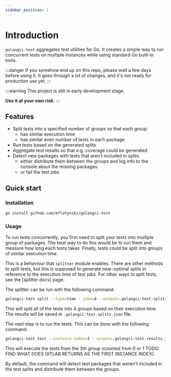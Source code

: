 ```yaml
---
sidebar_position: 1
---
```


# Introduction

`golangci-test` aggregates test utilities for Go.
It creates a simple way to run concurrent tests on multiple instances
while using standard Go built-in tools.

:::danger
If you somehow end up on this repo, please wait a few days before
using it. It goes through a lot of changes, and it's not ready for
production use yet.
:::

:::warning
This project is still in early development stage.

**Use it at your own risk**.
:::

## Features

- Split tests into a specified number of groups so that each group:
    - has similar execution time
    - has similar even number of tests in each package
- Run tests based on the generated splits
- Aggregate test results so that e.g. coverage could be generated
- Detect new packages with tests that aren't included in splits
    - either distribute them between the groups and log info to the
      console about the missing packages
    - or fail the test jobs

## Quick start

### Installation

```bash
go install github.com/mflotynski/golangci-test
```

### Usage

To run tests concurrently, you first need to split your tests into
multiple group of packages. The best way to do this would be to run
them and measure how long each tests takes. Finally, tests could be
split into groups of similar execution time.

This is a behaviour that `splitter` module enables.
There are other methods to split tests, but this is supposed to
generate near-optimal splits in reference to the execution time of
test jobs. For other ways to split tests, see the [splitter docs]
page.

The splitter can be run with the following command:

```bash
golangci-test split --type=time --jobs=4 --output=.golangci-test-splits.json
```

This will split all of the tests into 4 groups based on their
execution time.
The results will be saved in `.golangci-test-splits.json` file.

The next step is to run the tests.
This can be done with the following command:

```bash
golangci-test test --instance-index=3 --output=.golangci-test-results.json
```

This will execute the tests from the 3th group (counted from 0 or 1
TODO: FIND WHAT DOES GITLAB RETURNS AS THE FIRST INSTANCE INDEX).

By default, the command will detect test packages that weren't
included in the test splits and distribute them between the groups.